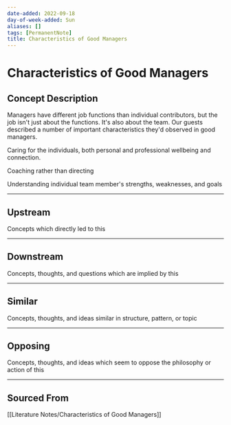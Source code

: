 ```yaml
---
date-added: 2022-09-18
day-of-week-added: Sun
aliases: []
tags: [PermanentNote]
title: Characteristics of Good Managers
---
```


# Characteristics of Good Managers

## Concept Description
Managers have different job functions than individual contributors, but the job isn't just about the functions. It's also about the team. Our guests described a number of important characteristics they'd observed in good managers.

Caring for the individuals, both personal and professional wellbeing and connection. 

Coaching rather than directing

Understanding individual team member's strengths, weaknesses, and goals



---
## Upstream
Concepts which directly led to this


---
## Downstream
Concepts, thoughts, and questions which are implied by this


---
## Similar
Concepts, thoughts, and ideas similar in structure, pattern, or topic


---
## Opposing
Concepts, thoughts, and ideas which seem to oppose the philosophy or action of this


---
## Sourced From
[[Literature Notes/Characteristics of Good Managers]]
